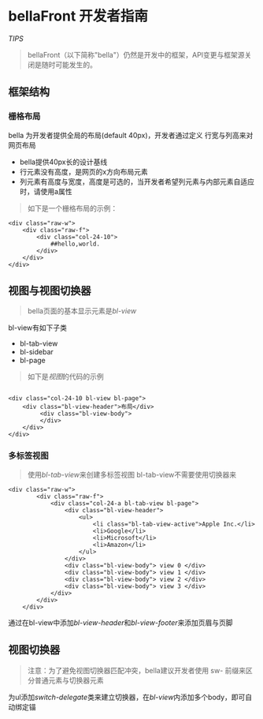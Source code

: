 # bellaFront 开发者指南
_TIPS_
> bellaFront（以下简称"bella"）仍然是开发中的框架，API变更与框架源关闭是随时可能发生的。
## 框架结构
### 栅格布局
bella 为开发者提供全局的布局(default 40px)，开发者通过定义
行宽与列高来对网页布局
* bella提供40px长的设计基线
* 行元素没有高度，是网页的x方向布局元素
* 列元素有高度与宽度，高度是可选的，当开发者希望列元素与内部元素自适应时，请使用a属性
> 如下是一个栅格布局的示例：
```
<div class="raw-w">
    <div class="raw-f">
        <div class="col-24-10">
            ##hello,world.
        </div>
    </div>
</div>
```

## 视图与视图切换器
> bella页面的基本显示元素是*bl-view*

bl-view有如下子类

* bl-tab-view
* bl-sidebar
* bl-page

> 如下是*视图*的代码的示例
```$xslt

<div class="col-24-10 bl-view bl-page">
    <div class="bl-view-header">布局</div>
         <div class="bl-view-body">
         </div>
    </div>
</div>
```

### 多标签视图
> 使用*bl-tab-view*来创建多标签视图
bl-tab-view不需要使用切换器来
```$xslt
<div class="raw-w">
        <div class="raw-f">
            <div class="col-24-a bl-tab-view bl-page">
                <div class="bl-view-header">
                    <ul>
                        <li class="bl-tab-view-active">Apple Inc.</li>
                        <li>Google</li>
                        <li>Microsoft</li>
                        <li>Amazon</li>
                    </ul>
                </div>
                <div class="bl-view-body"> view 0 </div>
                <div class="bl-view-body"> view 1 </div>
                <div class="bl-view-body"> view 2 </div>
                <div class="bl-view-body"> view 3 </div>
            </div>
        </div>
    </div>
```


通过在bl-view中添加*bl-view-header*和*bl-view-footer*来添加页眉与页脚

## 视图切换器

>注意：为了避免视图切换器匹配冲突，bella建议开发者使用 sw- 前缀来区分普通元素与切换器元素

为ul添加*switch-delegate*类来建立切换器，在*bl-view*内添加多个body，即可自动绑定锚

